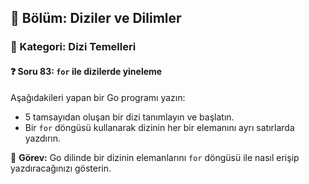 ## 📘 Bölüm: Diziler ve Dilimler  
### 🔹 Kategori: Dizi Temelleri  
#### ❓ Soru 83: `for` ile dizilerde yineleme

Aşağıdakileri yapan bir Go programı yazın:

- 5 tamsayıdan oluşan bir dizi tanımlayın ve başlatın.
- Bir `for` döngüsü kullanarak dizinin her bir elemanını ayrı satırlarda yazdırın.

🔧 **Görev:** Go dilinde bir dizinin elemanlarını `for` döngüsü ile nasıl erişip yazdıracağınızı gösterin.
